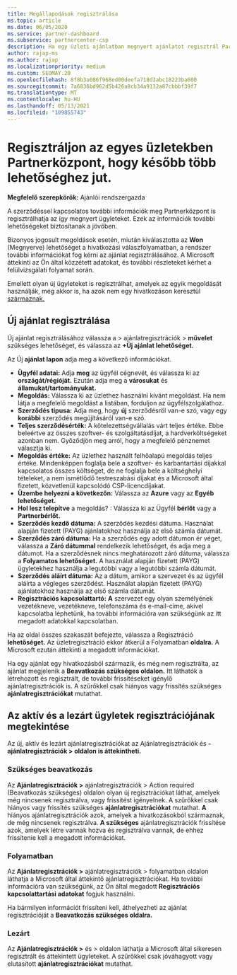 ```yaml
---
title: Megállapodások regisztrálása
ms.topic: article
ms.date: 06/05/2020
ms.service: partner-dashboard
ms.subservice: partnercenter-csp
description: Ha egy üzleti ajánlatban megnyert ajánlatot regisztrál Partnerközpont a Microsoft több lehetőséget is kínál a jövőben.
author: rajap-ms
ms.author: rajap
ms.localizationpriority: medium
ms.custom: SEOMAY.20
ms.openlocfilehash: 8f8b3a086f968ed00deefa718d3abc18223ba600
ms.sourcegitcommit: 7a6836bd962d5b426a8cb34a9132a87cbbbf39f7
ms.translationtype: MT
ms.contentlocale: hu-HU
ms.lasthandoff: 05/13/2021
ms.locfileid: "109855743"
---
```

# <a name="register-deals-youve-won-in-partner-center-so-you-can-get-more-opportunities-later"></a>Regisztráljon az egyes üzletekben Partnerközpont, hogy később több lehetőséghez jut.

**Megfelelő szerepkörök:** Ajánlói rendszergazda

A szerződéssel kapcsolatos további információk meg Partnerközpont is regisztrálhatja az így megnyert ügyleteket. Ezek az információk további lehetőségeket biztosítanak a jövőben.

Bizonyos jogosult megoldások esetén, miután [](manage-leads.md)kiválasztotta az **Won** (Megnyerve) lehetőséget a hivatkozási válaszfolyamatban, a rendszer további információkat fog kérni az ajánlat regisztrálásához. A Microsoft áttekinti az Ön által közzétett adatokat, és további részleteket kérhet a felülvizsgálati folyamat során.

Emellett olyan új ügyleteket is regisztrálhat, amelyek az egyik megoldását használják, még akkor is, ha azok nem egy hivatkozáson keresztül [származnak.](referrals.md) 

## <a name="register-a-new-deal"></a>Új ajánlat regisztrálása

Új ajánlat regisztrálásához válassza a > ajánlatregisztrációk > **művelet** szükséges lehetőséget, és válassza az **+Új ajánlat lehetőséget.**

Az Új **ajánlat lapon** adja meg a következő információkat.

- **Ügyfél adatai:** Adja **meg** az ügyfél cégnevét, és válassza ki az **országát/régióját.** Ezután adja meg a **városukat** és **államukat/tartományukat.**
- **Megoldás:** Válassza ki az üzlethez használni kívánt megoldást. Ha nem látja a megfelelő megoldást a listában, forduljon az ügyfélszolgálathoz.
- **Szerződés típusa:** Adja meg, hogy **új** szerződésről van-e szó, vagy egy **korábbi** szerződés megújításáról van-e szó.
- **Teljes szerződésérték:** A kötelezettségvállalás várt teljes értéke. Ebbe beleértve az összes szoftver- és szolgáltatásdíjat, a hardverköltségeket azonban nem. Győződjön meg arról, hogy a megfelelő pénznemet választja ki.
- **Megoldás értéke:** Az üzlethez használt felhőalapú megoldás teljes értéke. Mindenképpen foglalja bele a szoftver- és karbantartási díjakkal kapcsolatos összes költséget, de ne foglalja bele a költséghelyi tételeket, a nem ismétlődő testreszabási díjakat és a Microsoft által fizetett, közvetlenül kapcsolódó CSP-licencdíjakat.
- **Üzembe helyezni a következőn:** Válassza az **Azure** vagy az **Egyéb lehetőséget.**
- **Hol lesz telepítve** a megoldás? : Válassza ki az Ügyfél **bérlőt** vagy a **Partnerbérlőt.**
- **Szerződés kezdő dátuma:** A szerződés kezdési dátuma. Használat alapján fizetett (PAYG) ajánlatokhoz használja az első számla dátumát.
- **Szerződés záró dátuma:** Ha a szerződés egy adott dátumon ér véget, válassza a **Záró dátummal** rendelkezik lehetőséget, és adja meg a dátumot. Ha a szerződésnek nincs meghatározott záró dátuma, válassza a **Folyamatos lehetőséget.** A használat alapján fizetett (PAYG) ügyletekhez használja a legutóbbi vagy a legutóbbi számla dátumát.
- **Szerződés aláírt dátuma:** Az a dátum, amikor a szervezet és az ügyfél aláírta a végleges szerződést. Használat alapján fizetett (PAYG) ajánlatokhoz használja az első számla dátumát.
- **Regisztrációs kapcsolattartó:** **A** szervezet egy olyan személyének vezetékneve, vezetékneve, telefonszáma és e-mail-címe, akivel kapcsolatba léphetünk, ha további információra van szükségünk az itt megadott adatokkal kapcsolatban. 

Ha az oldal összes szakaszát befejezte, válassza a Regisztráció **lehetőséget.** Az üzletregisztráció ekkor átkerül a Folyamatban **oldalra.** A Microsoft ezután áttekinti a megadott információkat.

Ha egy ajánlat egy hivatkozásból származik, és még nem regisztrálta, az ajánlat megjelenik a **Beavatkozás szükséges oldalon.** Itt láthatók a létrehozott és regisztrált, de további frissítéseket igénylő ajánlatregisztrációk is. A szűrőkkel csak hiányos  vagy frissítés szükséges **ajánlatregisztrációkat** mutathat.

## <a name="viewing-active-and-closed-deal-registrations"></a>Az aktív és a lezárt ügyletek regisztrációjának megtekintése

Az új, aktív és lezárt ajánlatregisztrációkat az Ajánlatregisztrációk és **-ajánlatregisztrációk > oldalon is áttekintheti.**

### <a name="action-required"></a>Szükséges beavatkozás

Az **Ajánlatregisztrációk >** ajánlatregisztrációk > Action required (Beavatkozás szükséges) oldalon olyan új regisztrációkat láthat, amelyek még nincsenek regisztrálva, vagy frissítést igényelnek. A szűrőkkel csak hiányos  vagy frissítés szükséges **ajánlatregisztrációkat** mutathat. **A** hiányos ajánlatregisztrációk azok, amelyek a hivatkozásokból származnak, de még nincsenek regisztrálva. **A szükséges** ajánlatregisztrációk frissítése azok, amelyek létre vannak hozva és regisztrálva vannak, de ehhez frissítenie kell a megadott információkat.

### <a name="in-progress"></a>Folyamatban

Az **Ajánlatregisztrációk >** ajánlatregisztrációk > folyamatban oldalon láthatja a Microsoft által áttekintő ajánlatregisztrációkat. Ha további információra van szükségünk, az Ön által megadott **Regisztrációs kapcsolattartási adatokat** fogjuk használni.

Ha bármilyen információt frissíteni kell, áthelyezheti az ajánlat regisztrációját a **Beavatkozás szükséges oldalra.**

### <a name="closed"></a>Lezárt

Az **Ajánlatregisztrációk >** és > oldalon láthatja a Microsoft által sikeresen regisztrált és áttekintett ügyleteket. A szűrőkkel csak jóváhagyott  vagy elutasított **ajánlatregisztrációkat** mutathat.
